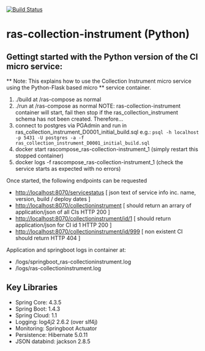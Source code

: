 [![Build Status](https://travis-ci.org/ONSdigital/ras-collection-instrument.svg?branch=master)](https://travis-ci.org/ONSdigital/ras-collection-instrument)


# ras-collection-instrument (Python)

## Gettingt started with the Python version of the CI micro service:

** Note: This explains how to use the Collection Instrument micro service using the Python-Flask based micro
** service container.

  1. ./build at /ras-compose as normal
  2. ./run at /ras-compose as normal
NOTE: ras-collection-instrument container will start, fail then stop if the ras_collection_instrument schema has not been created. Therefore...
  3. connect to postgres via PGAdmin and run in ras_collection_instrument_D0001_initial_build.sql e.g.: 
    `psql -h localhost -p 5431 -U postgres -a -f ras_collection_instrument_D0001_initial_build.sql`
  4. docker start rascompose_ras-collection-instrument_1 (simply restart this stopped container)
  5. docker logs -f rascompose_ras-collection-instrument_1 (check the service starts as expected with no errors)

Once started, the following endpoints can be requested

  * [http://localhost:8070/servicestatus](http://localhost:8070/servicestatus) [ json text of service info inc. name, version, build / deploy dates ]
  * [http://localhost:8070/collectioninstrument](http://localhost:8070/collectioninstrument) [ should return an arrary of application/json of all CIs HTTP 200 ]
  * [http://localhost:8070/collectioninstrument/id/1](http://localhost:8070/collectioninstrument/id/1) [ should return application/json for CI id 1 HTTP 200 ]
  * [http://localhost:8070/collectioninstrument/id/999](http://localhost:8070/collectioninstrument/id/999) [ non existent CI should return HTTP 404 ]

Application and springboot logs in container at:

  * /logs/springboot_ras-collectioninstrument.log
  * /logs/ras-collectioninstrument.log

## Key Libraries

  * Spring Core: 4.3.5
  * Spring Boot: 1.4.3
  * Spring Cloud: 1.1
  * Logging: log4j2 2.6.2 (over slf4j)
  * Monitoring: Springboot Actuator
  * Persistence: Hibernate 5.0.11
  * JSON databind: jackson 2.8.5
 
